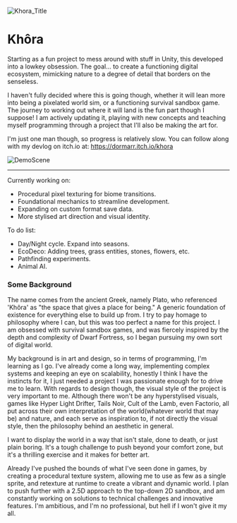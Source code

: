 ![Khora_Title](https://github.com/user-attachments/assets/e93584d5-565c-4dee-a044-d240c5a4bcca)
<h1>Khôra</h1>

Starting as a fun project to mess around with stuff in Unity, this developed into a lowkey obsession. The goal... to create a functioning digital ecosystem, mimicking nature to a degree of detail that borders on the senseless.

I haven't fully decided where this is going though, whether it will lean more into being a pixelated world sim, or a functioning survival sandbox game. The journey to working out where it will land is the fun part though I suppose! I am actively updating it, playing with new concepts and teaching myself programming through a project that I'll also be making the art for.


I'm just one man though, so progress is relatively slow. You can follow along with my devlog on itch.io at: https://dormarr.itch.io/khora

![DemoScene](https://github.com/user-attachments/assets/be516bc8-116f-4dc1-bcf7-ac429d72e192)
<hr>

Currently working on:
- Procedural pixel texturing for biome transitions.
- Foundational mechanics to streamline development.
- Expanding on custom format save data.
- More stylised art direction and visual identity.

To do list:
- Day/Night cycle. Expand into seasons.
- EcoDeco: Adding trees, grass entities, stones, flowers, etc.
- Pathfinding experiments.
- Animal AI.


<h3>Some Background</h3>
The name comes from the ancient Greek, namely Plato, who referenced 'Khôra' as "the space that gives a place for being." A generic foundation of existence for everything else to build up from. I try to pay homage to philosophy where I can, but this was too perfect a name for this project. I am obsessed with survival sandbox games, and was fiercely inspired by the depth and complexity of Dwarf Fortress, so I began pursuing my own sort of digital world.

My background is in art and design, so in terms of programming, I'm learning as I go. I've already come a long way, implementing complex systems and keeping an eye on scalability, honestly I think I have the instincts for it, I just needed a project I was passionate enough for to drive me to learn. With regards to design though, the visual style of the project is very important to me. Although there won't be any hyperstylised visuals, games like Hyper Light Drifter, Tails Noir, Cult of the Lamb, even Factorio, all put across their own interpretation of the world(whatever world that may be) and nature, and each serve as inspiration to, if not directly the visual style, then the philosophy behind an aesthetic in general.

I want to display the world in a way that isn't stale, done to death, or just plain boring. It's a tough challenge to push beyond your comfort zone, but it's a thrilling exercise and it makes for better art.

Already I've pushed the bounds of what I've seen done in games, by creating a procedural texture system, allowing me to use as few as a single sprite, and retexture at runtime to create a vibrant and dynamic world. I plan to push further with a 2.5D approach to the top-down 2D sandbox, and am constantly working on solutions to technical challenges and innovative features. I'm ambitious, and I'm no professional, but hell if I won't give it my all.
